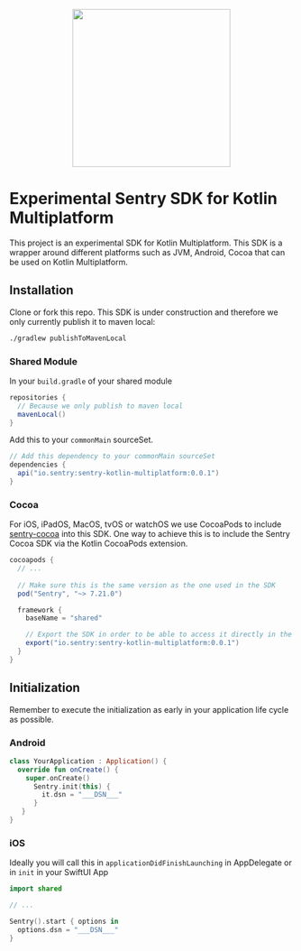 <p align="center">
    <a href="https://sentry.io" target="_blank" align="center">
        <img src="https://sentry-brand.storage.googleapis.com/sentry-logo-black.png" width="280">
    </a>
<br/>
    <h1>Experimental Sentry SDK for Kotlin Multiplatform</h1>
</p>

This project is an experimental SDK for Kotlin Multiplatform.
This SDK is a wrapper around different platforms such as JVM, Android, Cocoa that can be used on Kotlin Multiplatform.

## Installation

Clone or fork this repo. This SDK is under construction and therefore we only currently publish it to maven local:

```sh
./gradlew publishToMavenLocal
```

### Shared Module
In your `build.gradle` of your shared module

```gradle
repositories {
  // Because we only publish to maven local
  mavenLocal()
}
```

Add this to your `commonMain` sourceSet.

```gradle
// Add this dependency to your commonMain sourceSet
dependencies {
  api("io.sentry:sentry-kotlin-multiplatform:0.0.1")
}

```

### Cocoa

For iOS, iPadOS, MacOS, tvOS or watchOS we use CocoaPods to include [sentry-cocoa](https://github.com/getsentry/sentry-cocoa) into this SDK.
One way to achieve this is to include the Sentry Cocoa SDK via the Kotlin CocoaPods extension.

```gradle
cocoapods {
  // ...
  
  // Make sure this is the same version as the one used in the SDK
  pod("Sentry", "~> 7.21.0")

  framework {
    baseName = "shared"

    // Export the SDK in order to be able to access it directly in the iOS project
    export("io.sentry:sentry-kotlin-multiplatform:0.0.1")
  }
}
```

## Initialization

Remember to execute the initialization as early in your application life cycle as possible.

### Android

```Kotlin
class YourApplication : Application() {
  override fun onCreate() {
    super.onCreate()
      Sentry.init(this) {
        it.dsn = "___DSN___"
      }
   }
}
```

### iOS
Ideally you will call this in `applicationDidFinishLaunching` in AppDelegate or in `init` in your SwiftUI App

```Swift
import shared

// ...

Sentry().start { options in 
  options.dsn = "___DSN___"
}
```
